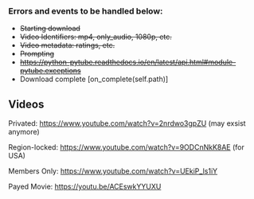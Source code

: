 ### Errors and events to be handled below:
- ~~Starting download~~
- ~~Video Identifiers: mp4, only_audio, 1080p, etc.~~
- ~~Video metadata: ratings, etc.~~
- ~~Prompting~~
- ~~https://python-pytube.readthedocs.io/en/latest/api.html#module-pytube.exceptions~~
- Download complete [on_complete(self.path)]


## Videos
Privated: https://www.youtube.com/watch?v=2nrdwo3gpZU (may exsist anymore)

Region-locked: https://www.youtube.com/watch?v=9ODCnNkK8AE (for USA)

Members Only: https://www.youtube.com/watch?v=UEkiP_ls1iY

Payed Movie: https://youtu.be/ACEswkYYUXU
